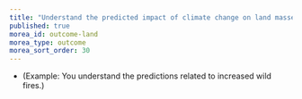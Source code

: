 ```yaml
---
title: "Understand the predicted impact of climate change on land masses"
published: true
morea_id: outcome-land
morea_type: outcome
morea_sort_order: 30
---
```


  * (Example: You understand the predictions related to increased wild fires.)
